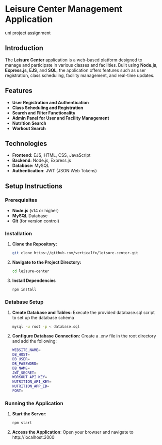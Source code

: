 # Leisure Center Management Application

uni project assignment
## Introduction
The **Leisure Center** application is a web-based platform designed to manage and participate in various classes and facilities. Built using **Node.js**, **Express.js**, **EJS**, and **SQL**, the application offers features such as user registration, class scheduling, facility management, and real-time updates.

## Features
- **User Registration and Authentication**
- **Class Scheduling and Registration**
- **Search and Filter Functionality**
- **Admin Panel for User and Facility Management**
- **Nutrition Search**
- **Workout Search**

## Technologies
- **Frontend:** EJS, HTML, CSS, JavaScript
- **Backend:** Node.js, Express.js
- **Database:** MySQL
- **Authentication:** JWT (JSON Web Tokens)

## Setup Instructions

### Prerequisites
- **Node.js** (v14 or higher)
- **MySQL** Database
- **Git** (for version control)

### Installation

1. **Clone the Repository:**
   ```bash
   git clone https://github.com/verticalfx/leisure-center.git
   ```
2. **Navigate to the Project Directory:**
    ```bash
    cd leisure-center
    ```
3. **Install Dependencies**
    ```bash
    npm install
    ```

### Database Setup

1. **Create Database and Tables:**
    Execute the provided database.sql script to set up the database schema

   ```bash
   mysql -u root -p < database.sql
   ```
2. **Configure Database Connection:**
    Create a .env file in the root directory and add the following:

    ```bash
    WEBSITE_NAME=
    DB_HOST=
    DB_USER=
    DB_PASSWORD=
    DB_NAME=
    JWT_SECRET=
    WORKOUT_API_KEY=
    NUTRITION_API_KEY=
    NUTRITION_APP_ID=
    PORT=
    ```

### Running the Application

1. **Start the Server:**
   ```bash
   npm start

   ```
2. **Access the Application:**
    Open your browser and navigate to http://localhost:3000
